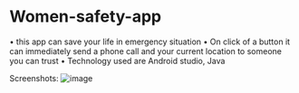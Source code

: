 # Women-safety-app
• this app can save your life in emergency situation
• On click of a button it can immediately send a phone call and your current location to someone you can trust
• Technology used are Android studio, Java

Screenshots:
![image](https://user-images.githubusercontent.com/72352984/130310053-ea2ca013-be67-4ec8-92a8-00b2c9de1e61.png)



